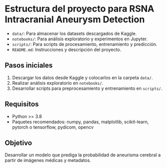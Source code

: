 # Estructura del proyecto para RSNA Intracranial Aneurysm Detection

- `data/`: Para almacenar los datasets descargados de Kaggle.
- `notebooks/`: Para análisis exploratorio y experimentos en Jupyter.
- `scripts/`: Para scripts de procesamiento, entrenamiento y predicción.
- `README.md`: Instrucciones y descripción del proyecto.

## Pasos iniciales
1. Descargar los datos desde Kaggle y colocarlos en la carpeta `data/`.
2. Realizar análisis exploratorio en `notebooks/`.
3. Desarrollar scripts para preprocesamiento y entrenamiento en `scripts/`.

## Requisitos
- Python >= 3.8
- Paquetes recomendados: numpy, pandas, matplotlib, scikit-learn, pytorch o tensorflow, pydicom, opencv

## Objetivo
Desarrollar un modelo que prediga la probabilidad de aneurisma cerebral a partir de imágenes médicas y metadatos.
